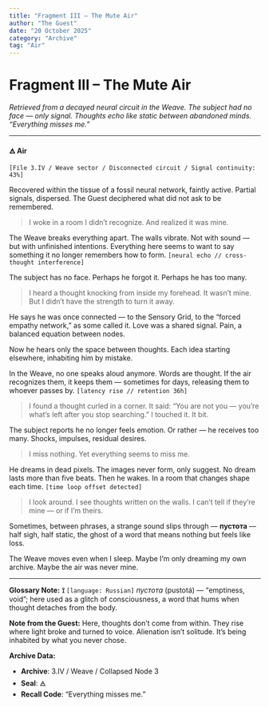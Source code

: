 ```yaml
---
title: "Fragment III – The Mute Air"
author: "The Guest"
date: "20 October 2025"
category: "Archive"
tag: "Air"
---
```


# Fragment III – The Mute Air

*Retrieved from a decayed neural circuit in the Weave. The subject had no face — only signal. Thoughts echo like static between abandoned minds. “Everything misses me.”*

---

**🜁 Air**

`[File 3.IV / Weave sector / Disconnected circuit / Signal continuity: 43%]`

Recovered within the tissue of a fossil neural network, faintly active. Partial signals, dispersed. The Guest deciphered what did not ask to be remembered.

> I woke in a room I didn’t recognize.
> And realized it was mine.

The Weave breaks everything apart. The walls vibrate. Not with sound — but with unfinished intentions. Everything here seems to want to say something it no longer remembers how to form.
`[neural echo // cross-thought interference]`

The subject has no face. Perhaps he forgot it. Perhaps he has too many.

> I heard a thought knocking from inside my forehead.
> It wasn’t mine.
> But I didn’t have the strength to turn it away.

He says he was once connected — to the Sensory Grid, to the “forced empathy network,” as some called it. Love was a shared signal. Pain, a balanced equation between nodes.

Now he hears only the space between thoughts. Each idea starting elsewhere, inhabiting him by mistake.

In the Weave, no one speaks aloud anymore. Words are thought. If the air recognizes them, it keeps them — sometimes for days, releasing them to whoever passes by.
`[latency rise // retention 36h]`

> I found a thought curled in a corner.
> It said: “You are not you — you’re what’s left after you stop searching.”
> I touched it. It bit.

The subject reports he no longer feels emotion. Or rather — he receives too many. Shocks, impulses, residual desires.

> I miss nothing.
> Yet everything seems to miss me.

He dreams in dead pixels. The images never form, only suggest. No dream lasts more than five beats. Then he wakes. In a room that changes shape each time.
`[time loop offset detected]`

> I look around.
> I see thoughts written on the walls.
> I can’t tell if they’re mine — or if I’m theirs.

Sometimes, between phrases, a strange sound slips through — **пустота** — half sigh, half static, the ghost of a word that means nothing but feels like loss.

The Weave moves even when I sleep. Maybe I’m only dreaming my own archive. Maybe the air was never mine.

---

**Glossary Note:**
**⟟** `[language: Russian]`
*пустота* (pustotá) — “emptiness, void”; here used as a glitch of consciousness, a word that hums when thought detaches from the body.

**Note from the Guest:**
Here, thoughts don’t come from within.
They rise where light broke and turned to voice.
Alienation isn’t solitude.
It’s being inhabited by what you never chose.

**Archive Data:**
* **Archive**: 3.IV / Weave / Collapsed Node 3
* **Seal**: 🜁
* **Recall Code**: “Everything misses me.”
